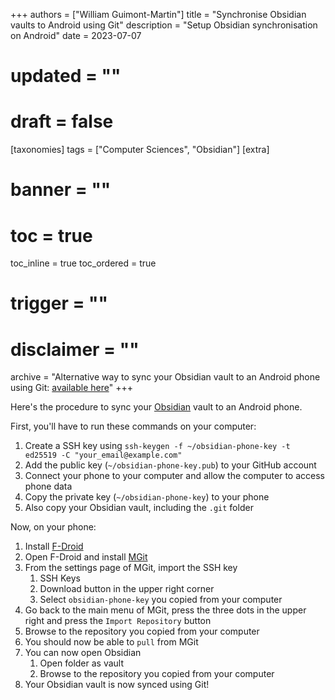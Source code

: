 +++
authors = ["William Guimont-Martin"]
title = "Synchronise Obsidian vaults to Android using Git"
description = "Setup Obsidian synchronisation on Android"
date = 2023-07-07
# updated = ""
# draft = false
[taxonomies]
tags = ["Computer Sciences", "Obsidian"]
[extra]
# banner = ""
# toc = true
toc_inline = true
toc_ordered = true
# trigger = ""
# disclaimer = ""
archive = "Alternative way to sync your Obsidian vault to an Android phone using Git: [available here](@/blog/2024-03-25-obsidian-android-alternative/index.md)"
+++

Here's the procedure to sync your <a class="external" href="https://obsidian.md/" target="_blank">Obsidian</a> vault to an Android phone.

First, you'll have to run these commands on your computer:
1. Create a SSH key using `ssh-keygen -f ~/obsidian-phone-key -t ed25519 -C "your_email@example.com"`
2. Add the public key (`~/obsidian-phone-key.pub`) to your GitHub account
3. Connect your phone to your computer and allow the computer to access phone data
4. Copy the private key (`~/obsidian-phone-key`) to your phone
5. Also copy your Obsidian vault, including the `.git` folder

Now, on your phone:
1. Install <a class="external" href="https://f-droid.org/" target="_blank">F-Droid</a>
2. Open F-Droid and install <a class="external" href="https://f-droid.org/packages/com.manichord.mgit/" target="_blank">MGit</a>
3. From the settings page of MGit, import the SSH key
	1. SSH Keys
	2. Download button in the upper right corner
	3. Select `obsidian-phone-key` you copied from your computer
4. Go back to the main menu of MGit, press the three dots in the upper right and press the `Import Repository` button
5. Browse to the repository you copied from your computer
6. You should now be able to `pull` from MGit
7. You can now open Obsidian
	1. Open folder as vault
	2. Browse to the repository you copied from your computer
8. Your Obsidian vault is now synced using Git!
